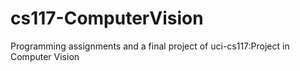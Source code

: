 # cs117-ComputerVision
Programming assignments and a final project of uci-cs117:Project in Computer Vision
